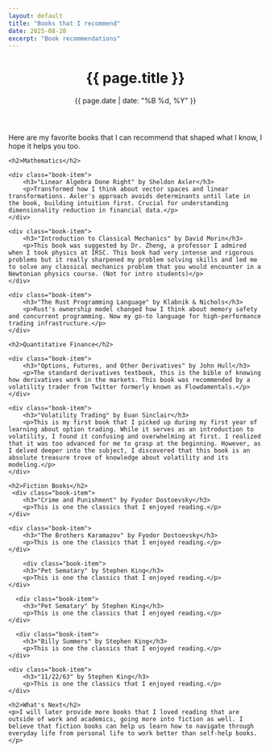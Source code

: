 ```yaml
---
layout: default
title: "Books that I recommend"
date: 2025-08-28
excerpt: "Book recommendations"
---
```


<header class="page-header">
    <h1>{{ page.title }}</h1>
    <p class="intro">{{ page.date | date: "%B %d, %Y" }}</p>
</header>

<div class="post-content">
    <p>Here are my favorite books that I can recommend that shaped what I know, I hope it helps you too.</p>

    <h2>Mathematics</h2>

    <div class="book-item">
        <h3>"Linear Algebra Done Right" by Sheldon Axler</h3>
        <p>Transformed how I think about vector spaces and linear transformations. Axler's approach avoids determinants until late in the book, building intuition first. Crucial for understanding dimensionality reduction in financial data.</p>
    </div>

    <div class="book-item">
        <h3>"Introduction to Classical Mechanics" by David Morin</h3>
        <p>This book was suggested by Dr. Zheng, a professor I admired when I took physics at IRSC. This book had very intense and rigorous problems but it really sharpened my problem solving skills and led me to solve any classical mechanics problem that you would encounter in a Newtonian physics course. (Not for intro students)</p>
    </div>

    <div class="book-item">
        <h3>"The Rust Programming Language" by Klabnik & Nichols</h3>
        <p>Rust's ownership model changed how I think about memory safety and concurrent programming. Now my go-to language for high-performance trading infrastructure.</p>
    </div>

    <h2>Quantitative Finance</h2>

    <div class="book-item">
        <h3>"Options, Futures, and Other Derivatives" by John Hull</h3>
        <p>The standard derivatives textbook, this is the bible of knowing how derivatives work in the markets. This book was recommended by a volatility trader from Twitter formerly known as Flowdamentals.</p>
    </div>

    <div class="book-item">
        <h3>"Volatility Trading" by Euan Sinclair</h3>
        <p>This is my first book that I picked up during my first year of learning about option trading. While it serves as an introduction to volatility, I found it confusing and overwhelming at first. I realized that it was too advanced for me to grasp at the beginning. However, as I delved deeper into the subject, I discovered that this book is an absolute treasure trove of knowledge about volatility and its modeling.</p>
    </div>

    <h2>Fiction Books</h2>
     <div class="book-item">
        <h3>"Crime and Punishment" by Fyodor Dostoevsky</h3>
        <p>This is one the classics that I enjoyed reading.</p>
    </div>

    <div class="book-item">
        <h3>"The Brothers Karamazov" by Fyodor Dostoevsky</h3>
        <p>This is one the classics that I enjoyed reading.</p>
    </div>

        <div class="book-item">
        <h3>"Pet Sematary" by Stephen King</h3>
        <p>This is one the classics that I enjoyed reading.</p>
    </div>

      <div class="book-item">
        <h3>"Pet Sematary" by Stephen King</h3>
        <p>This is one the classics that I enjoyed reading.</p>
    </div>

      <div class="book-item">
        <h3>"Billy Summers" by Stephen King</h3>
        <p>This is one the classics that I enjoyed reading.</p>
    </div>

    <div class="book-item">
        <h3>"11/22/63" by Stephen King</h3>
        <p>This is one the classics that I enjoyed reading.</p>
    </div>

    <h2>What's Next</h2>
    <p>I will later provide more books that I loved reading that are outside of work and academics, going more into fiction as well. I believe that fiction books can help us learn how to navigate through everyday life from personal life to work better than self-help books.</p>
</div>
